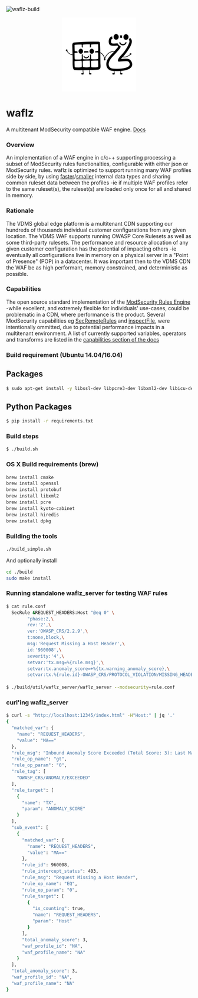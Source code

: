![waflz-build](https://github.com/VerizonDigital/waflz/workflows/waflz-build/badge.svg)

<p align="center">
<img src="/docs/_images/waflz_white.svg" title="waflz" width="200"/>
</p>

# waflz
A multitenant ModSecurity compatible WAF engine. [Docs](https://verizondigital.github.io/waflz/ "waflz docs")

### Overview
An implementation of a WAF engine in c/c++ supporting processing a subset of ModSecurity rules functionalties, configurable with either json or ModSecurity rules.  waflz is optimized to support running many WAF profiles side by side, by using [faster](https://github.com/VerizonDigital/waflz/blob/master/src/op/nms.h "IP tree")/[smaller](https://github.com/VerizonDigital/waflz/blob/master/src/op/ac.h "Aho–Corasick") internal data types and sharing common ruleset data between the profiles -ie if multiple WAF profiles refer to the same ruleset(s), the ruleset(s) are loaded only once for all and shared in memory.

### Rationale
The VDMS global edge platform is a multitenant CDN supporting our hundreds of thousands individual customer configurations from any given location.  The VDMS WAF supports running OWASP Core Rulesets as well as some third-party rulesets.  The performance and resource allocation of any given customer configuration has the potential of impacting others -ie eventually all configurations live in memory on a physical server in a "Point of Presence" (POP) in a datacenter.  It was important then to the VDMS CDN the WAF be as high performant, memory constrained, and deterministic as possible.

### Capabilities
The open source standard implementation of the [ModSecurity Rules Engine](https://github.com/SpiderLabs/ModSecurity "ModSecurity") -while excellent, and extremely flexible for individuals' use-cases, could be problematic in a CDN, where performance is the product.  Several ModSecurity capabilities eg [SecRemoteRules](https://github.com/SpiderLabs/ModSecurity/wiki/Reference-Manual-%28v2.x%29#SecRemoteRules "SecRemoteRules") and [inspectFile](https://github.com/SpiderLabs/ModSecurity/wiki/Reference-Manual-%28v2.x%29#inspectFile "inspectFile"), were intentionally ommitted, due to potential performance impacts in a multitenant environment.  A list of currently supported variables, operators and transforms are listed in the [capabilities section of the docs](https://verizondigital.github.io/waflz/capabilities "waflz capabilities")

### Build requirement (Ubuntu 14.04/16.04)

## Packages

```sh
$ sudo apt-get install -y libssl-dev libpcre3-dev libxml2-dev libicu-dev protobuf-compiler libprotobuf-dev libhiredis-dev libkyotocabinet-dev liblzma-dev python-pip
```

## Python Packages
```sh
$ pip install -r requirements.txt
```

### Build steps

```sh
$ ./build.sh
```
### OS X Build requirements (brew)
```bash
brew install cmake
brew install openssl
brew install protobuf
brew install libxml2
brew install pcre
brew install kyoto-cabinet
brew install hiredis
brew install dpkg
```

### Building the tools
```bash
./build_simple.sh
```

And optionally install
```bash
cd ./build
sudo make install
```

### Running standalone waflz_server for testing WAF rules

```sh
$ cat rule.conf
  SecRule &REQUEST_HEADERS:Host "@eq 0" \
        "phase:2,\
        rev:'2',\
        ver:'OWASP_CRS/2.2.9',\
        t:none,block,\
        msg:'Request Missing a Host Header',\
        id:'960008',\
        severity:'4',\
        setvar:'tx.msg=%{rule.msg}',\
        setvar:tx.anomaly_score=+%{tx.warning_anomaly_score},\
        setvar:tx.%{rule.id}-OWASP_CRS/PROTOCOL_VIOLATION/MISSING_HEADER-%{matched_var_name}=%{matched_var}"

$ ./build/util/waflz_server/waflz_server --modsecurity=rule.conf

```

### curl'ing waflz_server

```sh
$ curl -s "http://localhost:12345/index.html" -H"Host:" | jq '.'
{
  "matched_var": {
    "name": "REQUEST_HEADERS",
    "value": "MA=="
  },
  "rule_msg": "Inbound Anomaly Score Exceeded (Total Score: 3): Last Matched Message: Request Missing a Host Header",
  "rule_op_name": "gt",
  "rule_op_param": "0",
  "rule_tag": [
    "OWASP_CRS/ANOMALY/EXCEEDED"
  ],
  "rule_target": [
    {
      "name": "TX",
      "param": "ANOMALY_SCORE"
    }
  ],
  "sub_event": [
    {
      "matched_var": {
        "name": "REQUEST_HEADERS",
        "value": "MA=="
      },
      "rule_id": 960008,
      "rule_intercept_status": 403,
      "rule_msg": "Request Missing a Host Header",
      "rule_op_name": "EQ",
      "rule_op_param": "0",
      "rule_target": [
        {
          "is_counting": true,
          "name": "REQUEST_HEADERS",
          "param": "Host"
        }
      ],
      "total_anomaly_score": 3,
      "waf_profile_id": "NA",
      "waf_profile_name": "NA"
    }
  ],
  "total_anomaly_score": 3,
  "waf_profile_id": "NA",
  "waf_profile_name": "NA"
}
```
